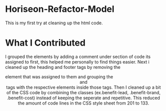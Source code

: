 # Horiseon-Refactor-Model
This is my first try at cleaning up the html code.
# What I Contributed
I grouped the elements by adding a comment under section of code its assigned to first, this helped me personally to find things easier.
Next i cleaned up the heading and footer tags by removing the <div> element that was assigned to them and grouping the <header> and <footer> tags with the respective
elements inside those tags.
Then I cleaned up a bit of the CSS code by combining the classes (ex.benefit-lead, .benefit-brand, .benefit-cost) instead of keeping the seperate and repetitive.
 This reduced the amount of code lines in the CSS style sheet from 201 to 133. 
